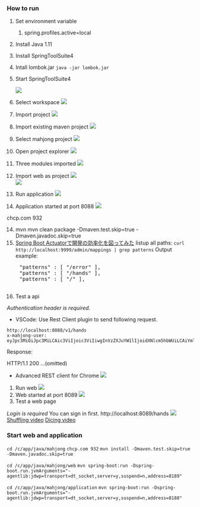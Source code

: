 
### How to run
1. Set environment variable
   1. spring.profiles.active=local
2. Install Java 1.11

3. Install SpringToolSuite4
4. Intall lombok.jar
   `java -jar lombok.jar`
5. Start SpringToolSuite4

    ![](image/Mahjiang/1644647950208.png)
6. Select workspace
   ![](image/Mahjiang/1644648159187.png)
7. Import project
   ![](image/Mahjiang/1644648227541.png)
8. Import existing maven project
   ![](image/Mahjiang/1644648290361.png)
9.  Select mahjong project
   ![](image/Mahjiang/1644648339201.png)
11. Open project explorer
   ![](image/Mahjiang/1644649057023.png)
12. Three modules imported
   ![](image/Mahjiang/1644649093770.png)   
11. Import web as project
   ![](image/Mahjiang/1644649124894.png)   
   ![](image/Mahjiang/1644649146156.png)
12. Run application
   ![](image/Mahjiang/1644648497777.png)
13. Application started at port 8088
   ![](image/Mahjiang/1644648637371.png)

chcp.com 932

14. mvn
   mvn clean package -Dmaven.test.skip=true -Dmaven.javadoc.skip=true
15. [Spring Boot Actuatorで開発の効率化を図ってみた](https://qiita.com/HiroyaEnd/items/f640a6cd2657c42c69a2)
   listup all paths:
   `curl http://localhost:9999/admin/mappings | grep patterns`
   Output example:
   <pre>
    "patterns" : [ "/error" ],
    "patterns" : [ "/hands" ],
    "patterns" : [ "/" ],
    </pre>
16. Test a api

   *Authentication header is required.*
   - VSCode:
   Use Rest Client plugin to send following request.
   ```
   http://localhost:8088/v1/hands
   x-mahjong-user: eyJpc3MiOiJpc3MiLCAic3ViIjoic3ViIiwgInVzZXJuYW1lIjoidXNlcm5hbWUiLCAiYml6R3JvdXAiOiJiaXpHcm91cCIsICJjdXN0b21QYXJhbSI6ImN1c3RvbVBhcmFtIn0=
   ```

   Response:
   
   HTTP/1.1 200 
   ...(omitted)

   - Advanced REST client for Chrome
   ![](image/how-to-run/1649557941120.png)
1.  Run web
   ![](image/Mahjiang/1644649194603.png)
18. Web started at port 8089
   ![](image/Mahjiang/1644649247875.png)   
19. Test a web page

   *Login is required*
   You can sign in first.
   http://localhost:8089/hands
   ![](image/Mahjiang/1644673492424.png)
   [Shuffling video](media/shuffling.mp4)
   [Dicing video](media/dice.mp4)

### Start web and application 
`cd /c/app/java/mahjong`
`chcp.com 932`
`mvn install -Dmaven.test.skip=true -Dmaven.javadoc.skip=true`

`cd /c/app/java/mahjong/web`
`mvn spring-boot:run -Dspring-boot.run.jvmArguments="-agentlib:jdwp=transport=dt_socket,server=y,suspend=n,address=8189"`

`cd /c/app/java/mahjong/application`
`mvn spring-boot:run -Dspring-boot.run.jvmArguments="-agentlib:jdwp=transport=dt_socket,server=y,suspend=n,address=8188"`
